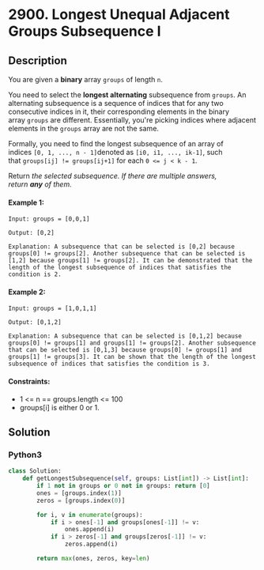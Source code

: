 # 2900. Longest Unequal Adjacent Groups Subsequence I


## Description
You are given a **binary** array `groups` of length `n`.

You need to select the **longest alternating** subsequence from `groups`. An alternating subsequence is a sequence of indices that for any two consecutive indices in it, their corresponding elements in the binary array `groups` are different. Essentially, you're picking indices where adjacent elements in the `groups` array are not the same.

Formally, you need to find the longest subsequence of an array of indices `[0, 1, ..., n - 1]`denoted as `[i0, i1, ..., ik-1]`, such that `groups[ij] != groups[ij+1]` for each `0 <= j < k - 1`.

Return *the selected subsequence. If there are multiple answers, return **any** of them.*

#### Example 1:
```
Input: groups = [0,0,1]

Output: [0,2]

Explanation: A subsequence that can be selected is [0,2] because groups[0] != groups[2]. Another subsequence that can be selected is [1,2] because groups[1] != groups[2]. It can be demonstrated that the length of the longest subsequence of indices that satisfies the condition is 2.
```

#### Example 2:
```
Input: groups = [1,0,1,1]

Output: [0,1,2]

Explanation: A subsequence that can be selected is [0,1,2] because groups[0] != groups[1] and groups[1] != groups[2]. Another subsequence that can be selected is [0,1,3] because groups[0] != groups[1] and groups[1] != groups[3]. It can be shown that the length of the longest subsequence of indices that satisfies the condition is 3.
```

#### Constraints:
- 1 <= n == groups.length <= 100
- groups[i] is either 0 or 1.


## Solution

### Python3
```python
class Solution:
    def getLongestSubsequence(self, groups: List[int]) -> List[int]:
        if 1 not in groups or 0 not in groups: return [0]
        ones = [groups.index(1)]
        zeros = [groups.index(0)]

        for i, v in enumerate(groups):
            if i > ones[-1] and groups[ones[-1]] != v:
                ones.append(i)
            if i > zeros[-1] and groups[zeros[-1]] != v:
                zeros.append(i)

        return max(ones, zeros, key=len)
```
